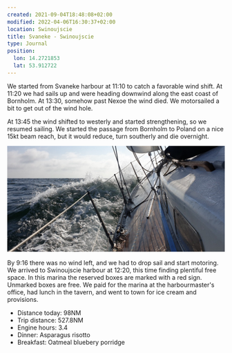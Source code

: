 ```yaml
---
created: 2021-09-04T18:48:08+02:00
modified: 2022-04-06T16:30:37+02:00
location: Swinoujscie
title: Svaneke - Swinoujscie
type: Journal
position:
  lon: 14.2721853
  lat: 53.912722
---
```


We started from Svaneke harbour at 11:10 to catch a favorable wind shift. At 11:20 we had sails up and were heading downwind along the east coast of Bornholm.
At 13:30, somehow past Nexoe the wind died. We motorsailed a bit to get out of the wind hole.

At 13:45 the wind shifted to westerly and started strengthening, so we resumed sailing.
We started the passage from Bornholm to Poland on a nice 15kt beam reach, but it would reduce, turn southerly and die overnight.

![Image](../2022/0889382cd453486cc1ee1bd606364fab.jpg) 

By 9:16 there was no wind left, and we had to drop sail and start motoring.
We arrived to Swinoujscie harbour at 12:20, this time finding plentiful free space. In this marina the reserved boxes are marked with a red sign. Unmarked boxes are free.
We paid for the marina at the harbourmaster's office, had lunch in the tavern, and went to town for ice cream and provisions.

* Distance today: 98NM
* Trip distance: 527.8NM
* Engine hours: 3.4
* Dinner: Asparagus risotto
* Breakfast: Oatmeal bluebery porridge
